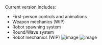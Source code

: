 Current version includes:
- First-person controls and animations
- Weapon mechanics (WIP)
- Robot spawning system
- Round/Wave system
- Robot mechanics (WIP)
![image](https://github.com/user-attachments/assets/b8ce337e-6611-4a16-ac33-cf248f9f7aee)
![image](https://github.com/user-attachments/assets/24d2b5bf-907e-4006-8e6d-a342f78526eb)
